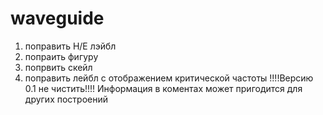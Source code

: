 # waveguide
1) поправить H/E лэйбл
2) попраить фигуру
3) попрвить скейл
4) поправить лейбл с отображением критической частоты 
!!!!Версию 0.1 не чистить!!!! Информация в коментах может пригодится для других построений
